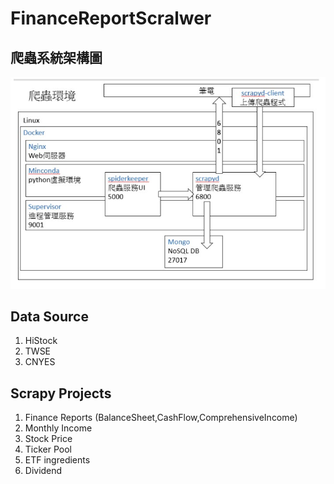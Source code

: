 # FinanceReportScralwer

## 爬蟲系統架構圖
![scraper structure](./assets/structure.jpg)

## Data Source
1. HiStock
2. TWSE
3. CNYES

## Scrapy Projects
1. Finance Reports (BalanceSheet,CashFlow,ComprehensiveIncome)
2. Monthly Income
3. Stock Price
4. Ticker Pool
5. ETF ingredients
6. Dividend